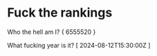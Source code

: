 # Fuck the rankings

Who the hell am I?
{ 6555520 }

What fucking year is it?
[ 2024-08-12T15:30:00Z ]
